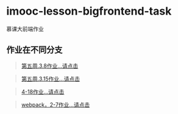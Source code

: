 # imooc-lesson-bigfrontend-task
慕课大前端作业

## 作业在不同分支
> [第五周.3.8作业...请点击](https://github.com/cxvh/imooc-lesson-bigfrontend-task/tree/veevalidate)

> [第五周.3.15作业...请点击](https://github.com/cxvh/imooc-lesson-bigfrontend-task/tree/userlogin)

> [4-18作业...请点击](https://github.com/cxvh/imooc-lesson-bigfrontend-task/tree/mockjs)

> [webpack，2-7作业...请点击](https://github.com/cxvh/imooc-lesson-bigfrontend-task/tree/webpackBuildFile)



